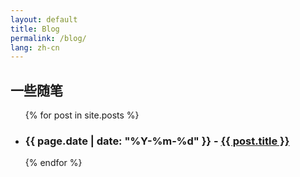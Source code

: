 ```yaml
---
layout: default
title: Blog
permalink: /blog/
lang: zh-cn
---
```


<h2>一些随笔</h2>

<ul>
  {% for post in site.posts %}
    <li>
      <h3>{{ page.date | date: "%Y-%m-%d" }} - <a href="{{ post.url }}">{{ post.title }}</a></h3>
    </li>
  {% endfor %}
</ul>
